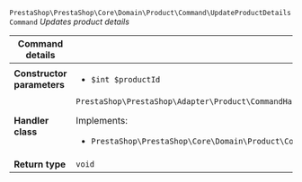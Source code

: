 `PrestaShop\PrestaShop\Core\Domain\Product\Command\UpdateProductDetailsCommand`
_Updates product details_

| Command details            |    |
| -------------------------- | -- |
| **Constructor parameters** | <ul> <li>`$int $productId`</li> </ul> |
| **Handler class**          | `PrestaShop\PrestaShop\Adapter\Product\CommandHandler\UpdateProductDetailsHandler`  <p> Implements: </p> <ul>  <li>`PrestaShop\PrestaShop\Core\Domain\Product\CommandHandler\UpdateProductDetailsHandlerInterface`</li>  |
| **Return type** |  `void`  |
